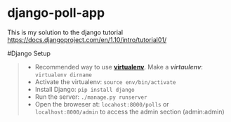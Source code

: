 # django-poll-app
This is my solution to the django tutorial https://docs.djangoproject.com/en/1.10/intro/tutorial01/

#Django Setup
> - Recommended way to use [**virtualenv**](https://virtualenv.pypa.io/en/stable/). Make a ***virtaulenv***: `virtualenv dirname`
> - Activate the virtualenv: `source env/bin/activate`
> - Install Django: `pip install django`
> - Run the server: `./manage.py runserver`
> - Open the broweser at: `locahost:8000/polls` or `localhost:8000/admin` to access the admin section (admin:admin)
